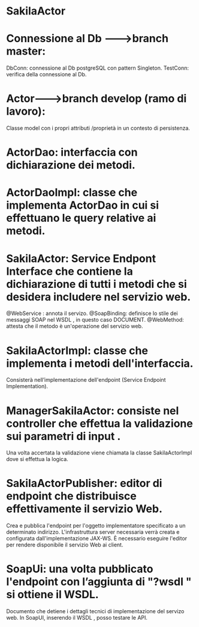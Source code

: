 # SakilaActor
# Connessione al Db --->branch master:
DbConn: connessione al Db postgreSQL con pattern Singleton. 
TestConn: verifica della connessione al Db.

# Actor--->branch develop (ramo di lavoro):
 Classe model con i propri attributi /proprietà in un contesto di persistenza.
 
# ActorDao: interfaccia con dichiarazione dei metodi.

# ActorDaoImpl: classe che implementa ActorDao in cui si effettuano le query relative ai metodi.

# SakilaActor: Service Endpont Interface che contiene la dichiarazione di tutti i metodi che si desidera includere nel servizio web.
@WebService : annota il servizo. 
@SoapBinding: definisce lo stile dei messaggi SOAP nel WSDL , in questo caso DOCUMENT.
@WebMethod: attesta che il metodo è un'operazione del servizio web.

# SakilaActorImpl: classe che implementa i metodi dell'interfaccia. 
Consisterà nell’implementazione dell'endpoint (Service Endpoint Implementation).

# ManagerSakilaActor: consiste nel controller che effettua la validazione sui parametri di input . 
Una volta accertata la validazione viene chiamata la classe SakilaActorImpl dove si effettua la logica.

# SakilaActorPublisher: editor di endpoint che distribuisce effettivamente il servizio Web.
Crea e pubblica l'endpoint per l'oggetto implementatore specificato a un determinato indirizzo. L'infrastruttura server necessaria verrà creata e configurata dall'implementazione JAX-WS. È necessario eseguire l'editor per rendere disponibile il servizio Web ai client.

# SoapUi: una volta pubblicato l'endpoint con l’aggiunta di "?wsdl " si ottiene il WSDL. 
Documento che detiene i dettagli tecnici di implementazione del servizo web.
In SoapUI, inserendo il WSDL , posso testare le API. 

